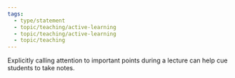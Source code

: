 ```yaml
---
tags:
  - type/statement
  - topic/teaching/active-learning
  - topic/teaching/active-learning
  - topic/teaching
---
```

Explicitly calling attention to important points during a lecture can help cue students to take notes.